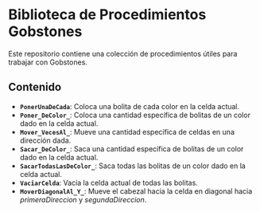 # Biblioteca de Procedimientos Gobstones

Este repositorio contiene una colección de procedimientos útiles para trabajar con Gobstones.

## Contenido

- **`PonerUnaDeCada`**: Coloca una bolita de cada color en la celda actual.
- **`Poner_DeColor_`**: Coloca una cantidad específica de bolitas de un color dado en la celda actual.
- **`Mover_VecesAl_`**: Mueve una cantidad específica de celdas en una dirección dada.
- **`Sacar_DeColor_`**: Saca una cantidad específica de bolitas de un color dado en la celda actual.
- **`SacarTodasLasDeColor_`**: Saca todas las bolitas de un color dado en la celda actual.
- **`VaciarCelda`**: Vacía la celda actual de todas las bolitas.
- **`MoverDiagonalAl_Y_`**: Mueve el cabezal hacia la celda en diagonal hacia *primeraDireccion* y *segundaDireccion*.
